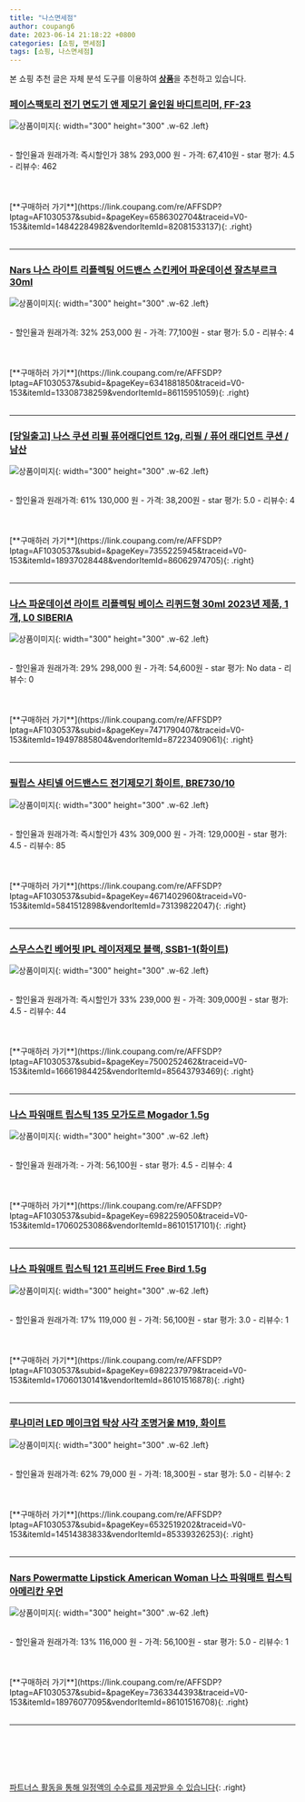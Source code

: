 ```yaml
---
title: "나스면세점"
author: coupang6
date: 2023-06-14 21:18:22 +0800
categories: [쇼핑, 면세점]
tags: [쇼핑, 나스면세점]
---
```


본 쇼핑 추천 글은 자체 분석 도구를 이용하여 [**상품**](https://link.coupang.com/a/bao1ui)을 추천하고 있습니다.

### [페이스팩토리 전기 면도기 앤 제모기 올인원 바디트리머, FF-23](https://link.coupang.com/re/AFFSDP?lptag=AF1030537&subid=&pageKey=6586302704&traceid=V0-153&itemId=14842284982&vendorItemId=82081533137)

![상품이미지](https://thumbnail9.coupangcdn.com/thumbnails/remote/230x230ex/image/retail/images/2505645011965861-532ebc7c-942e-4404-b310-fb94489d924e.jpg){: width="300" height="300" .w-62 .left}


<br>
- 할인율과 원래가격: 즉시할인가 38%  293,000   원
- 가격: 67,410원
- star 평가: 4.5
- 리뷰수: 462
<br>
<br>
<br>
<br>
[**구매하러 가기**](https://link.coupang.com/re/AFFSDP?lptag=AF1030537&subid=&pageKey=6586302704&traceid=V0-153&itemId=14842284982&vendorItemId=82081533137){: .right}
<br>
<br>

---

### [Nars 나스 라이트 리플렉팅 어드밴스 스킨케어 파운데이션 잘츠부르크 30ml](https://link.coupang.com/re/AFFSDP?lptag=AF1030537&subid=&pageKey=6341881850&traceid=V0-153&itemId=13308738259&vendorItemId=86115951059)

![상품이미지](https://thumbnail6.coupangcdn.com/thumbnails/remote/230x230ex/image/vendor_inventory/f772/b5b87cefff8d7ba8160422752189912dc98ec26a3a4cc5d9f20548c806d8.jpg){: width="300" height="300" .w-62 .left}


<br>
- 할인율과 원래가격: 32%  253,000   원
- 가격: 77,100원
- star 평가: 5.0
- 리뷰수: 4
<br>
<br>
<br>
<br>
[**구매하러 가기**](https://link.coupang.com/re/AFFSDP?lptag=AF1030537&subid=&pageKey=6341881850&traceid=V0-153&itemId=13308738259&vendorItemId=86115951059){: .right}
<br>
<br>

---

### [[당일출고] 나스 쿠션 리필 퓨어래디언트 12g, 리필 / 퓨어 래디언트 쿠션 / 남산](https://link.coupang.com/re/AFFSDP?lptag=AF1030537&subid=&pageKey=7355225945&traceid=V0-153&itemId=18937028448&vendorItemId=86062974705)

![상품이미지](https://thumbnail10.coupangcdn.com/thumbnails/remote/230x230ex/image/vendor_inventory/9e09/e2ffe44a2068a691814969f7a60e12e8baced83d370436a4cc856caef327.jpg){: width="300" height="300" .w-62 .left}


<br>
- 할인율과 원래가격: 61%  130,000   원
- 가격: 38,200원
- star 평가: 5.0
- 리뷰수: 4
<br>
<br>
<br>
<br>
[**구매하러 가기**](https://link.coupang.com/re/AFFSDP?lptag=AF1030537&subid=&pageKey=7355225945&traceid=V0-153&itemId=18937028448&vendorItemId=86062974705){: .right}
<br>
<br>

---

### [나스 파운데이션 라이트 리플렉팅 베이스 리퀴드형 30ml 2023년 제품, 1개, L0 SIBERIA](https://link.coupang.com/re/AFFSDP?lptag=AF1030537&subid=&pageKey=7471790407&traceid=V0-153&itemId=19497885804&vendorItemId=87223409061)

![상품이미지](https://thumbnail6.coupangcdn.com/thumbnails/remote/230x230ex/image/vendor_inventory/f5a9/e776d8647f7479f238d1811279a7c0c6ebf95006f60d3f8e53b35fa159f3.jpg){: width="300" height="300" .w-62 .left}


<br>
- 할인율과 원래가격: 29%  298,000   원
- 가격: 54,600원
- star 평가: No data
- 리뷰수: 0
<br>
<br>
<br>
<br>
[**구매하러 가기**](https://link.coupang.com/re/AFFSDP?lptag=AF1030537&subid=&pageKey=7471790407&traceid=V0-153&itemId=19497885804&vendorItemId=87223409061){: .right}
<br>
<br>

---

### [필립스 샤티넬 어드밴스드 전기제모기 화이트, BRE730/10](https://link.coupang.com/re/AFFSDP?lptag=AF1030537&subid=&pageKey=4671402960&traceid=V0-153&itemId=5841512898&vendorItemId=73139822047)

![상품이미지](https://thumbnail6.coupangcdn.com/thumbnails/remote/230x230ex/image/retail/images/237599832822280-7c68a805-82ff-4dd6-9e30-b7b250aa5bf5.jpg){: width="300" height="300" .w-62 .left}


<br>
- 할인율과 원래가격: 즉시할인가 43%  309,000   원
- 가격: 129,000원
- star 평가: 4.5
- 리뷰수: 85
<br>
<br>
<br>
<br>
[**구매하러 가기**](https://link.coupang.com/re/AFFSDP?lptag=AF1030537&subid=&pageKey=4671402960&traceid=V0-153&itemId=5841512898&vendorItemId=73139822047){: .right}
<br>
<br>

---

### [스무스스킨 베어핏 IPL 레이저제모 블랙, SSB1-1(화이트)](https://link.coupang.com/re/AFFSDP?lptag=AF1030537&subid=&pageKey=7500252462&traceid=V0-153&itemId=16661984425&vendorItemId=85643793469)

![상품이미지](https://thumbnail8.coupangcdn.com/thumbnails/remote/230x230ex/image/vendor_inventory/4abe/c1ea559f6a07fd63f1c42f044c433dbf9659febf439e42be43fed1720318.jpg){: width="300" height="300" .w-62 .left}


<br>
- 할인율과 원래가격: 즉시할인가 33%  239,000   원
- 가격: 309,000원
- star 평가: 4.5
- 리뷰수: 44
<br>
<br>
<br>
<br>
[**구매하러 가기**](https://link.coupang.com/re/AFFSDP?lptag=AF1030537&subid=&pageKey=7500252462&traceid=V0-153&itemId=16661984425&vendorItemId=85643793469){: .right}
<br>
<br>

---

### [나스 파워매트 립스틱 135 모가도르 Mogador 1.5g](https://link.coupang.com/re/AFFSDP?lptag=AF1030537&subid=&pageKey=6982259050&traceid=V0-153&itemId=17060253086&vendorItemId=86101517101)

![상품이미지](https://thumbnail8.coupangcdn.com/thumbnails/remote/230x230ex/image/vendor_inventory/a76c/0c885a9d7f86b1ca2f5e0a92cf94cb1b6ed709d40620bc4ef8fa8d8e46b6.jpg){: width="300" height="300" .w-62 .left}


<br>
- 할인율과 원래가격: 
- 가격: 56,100원
- star 평가: 4.5
- 리뷰수: 4
<br>
<br>
<br>
<br>
[**구매하러 가기**](https://link.coupang.com/re/AFFSDP?lptag=AF1030537&subid=&pageKey=6982259050&traceid=V0-153&itemId=17060253086&vendorItemId=86101517101){: .right}
<br>
<br>

---

### [나스 파워매트 립스틱 121 프리버드 Free Bird 1.5g](https://link.coupang.com/re/AFFSDP?lptag=AF1030537&subid=&pageKey=6982237979&traceid=V0-153&itemId=17060130141&vendorItemId=86101516878)

![상품이미지](https://thumbnail9.coupangcdn.com/thumbnails/remote/230x230ex/image/vendor_inventory/a77a/b2202a3358440ac3497766d2272e3dfe1c82dbd941bd2afc7a4279d3379e.jpg){: width="300" height="300" .w-62 .left}


<br>
- 할인율과 원래가격: 17%  119,000   원
- 가격: 56,100원
- star 평가: 3.0
- 리뷰수: 1
<br>
<br>
<br>
<br>
[**구매하러 가기**](https://link.coupang.com/re/AFFSDP?lptag=AF1030537&subid=&pageKey=6982237979&traceid=V0-153&itemId=17060130141&vendorItemId=86101516878){: .right}
<br>
<br>

---

### [루나미러 LED 메이크업 탁상 사각 조명거울 M19, 화이트](https://link.coupang.com/re/AFFSDP?lptag=AF1030537&subid=&pageKey=6532519202&traceid=V0-153&itemId=14514383833&vendorItemId=85339326253)

![상품이미지](https://thumbnail8.coupangcdn.com/thumbnails/remote/230x230ex/image/vendor_inventory/8848/780e442744855f0c6fa7fde8a6e3110fb2a2d177c7b9885c8fff88c88474.jpg){: width="300" height="300" .w-62 .left}


<br>
- 할인율과 원래가격: 62%  79,000   원
- 가격: 18,300원
- star 평가: 5.0
- 리뷰수: 2
<br>
<br>
<br>
<br>
[**구매하러 가기**](https://link.coupang.com/re/AFFSDP?lptag=AF1030537&subid=&pageKey=6532519202&traceid=V0-153&itemId=14514383833&vendorItemId=85339326253){: .right}
<br>
<br>

---

### [Nars Powermatte Lipstick American Woman 나스 파워매트 립스틱 아메리칸 우먼](https://link.coupang.com/re/AFFSDP?lptag=AF1030537&subid=&pageKey=7363344393&traceid=V0-153&itemId=18976077095&vendorItemId=86101516708)

![상품이미지](https://thumbnail6.coupangcdn.com/thumbnails/remote/230x230ex/image/vendor_inventory/89dd/a7470274c216774c4d75d54326296790ba6f6a7423eb71a6e03acc68dfa0.jpg){: width="300" height="300" .w-62 .left}


<br>
- 할인율과 원래가격: 13%  116,000   원
- 가격: 56,100원
- star 평가: 5.0
- 리뷰수: 1
<br>
<br>
<br>
<br>
[**구매하러 가기**](https://link.coupang.com/re/AFFSDP?lptag=AF1030537&subid=&pageKey=7363344393&traceid=V0-153&itemId=18976077095&vendorItemId=86101516708){: .right}
<br>
<br>

---
<br><br><br><br><br> [파트너스 활동을 통해 일정액의 수수료를 제공받을 수 있습니다](https://link.coupang.com/a/bao1ui){: .right}